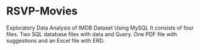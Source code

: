 # RSVP-Movies
Exploratory Data Analysis of IMDB Dataset Using MySQL
It consists of four files. Two SQL database files with data and Query. 
One PDF file with suggestions and an Excel file with ERD.
